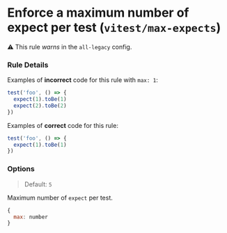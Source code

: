 # Enforce a maximum number of expect per test (`vitest/max-expects`)

⚠️ This rule _warns_ in the `all-legacy` config.

<!-- end auto-generated rule header -->

### Rule Details

Examples of **incorrect** code for this rule with `max: 1`:

```js
test('foo', () => {
  expect(1).toBe(1)
  expect(2).toBe(2)
})
```

Examples of **correct** code for this rule:

```js
test('foo', () => {
  expect(1).toBe(1)
})
```

### Options

> Default: `5`

Maximum number of `expect` per test.

```js
{
  max: number
}
```
